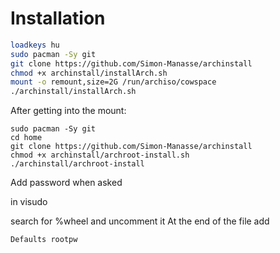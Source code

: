 # Installation
```bash
loadkeys hu
sudo pacman -Sy git
git clone https://github.com/Simon-Manasse/archinstall
chmod +x archinstall/installArch.sh
mount -o remount,size=2G /run/archiso/cowspace
./archinstall/installArch.sh
```


After getting into the mount:

```
sudo pacman -Sy git
cd home
git clone https://github.com/Simon-Manasse/archinstall
chmod +x archinstall/archroot-install.sh
./archinstall/archroot-install
```

Add password when asked

in visudo

search for %wheel and uncomment it
At the end of the file add

`Defaults rootpw`